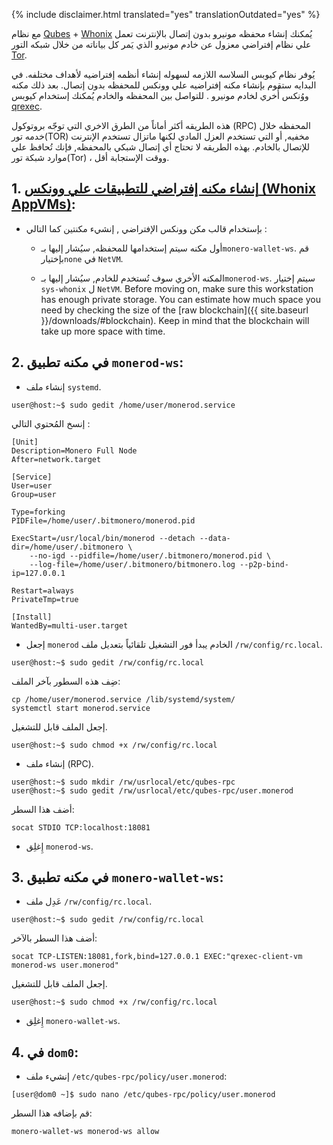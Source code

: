 {% include disclaimer.html translated="yes" translationOutdated="yes" %}

مع نظام [Qubes](https://qubes-os.org) + [Whonix](https://whonix.org) يُمكنك إنشاء محفظه مونيرو بدون إتصال بالإنترنت تعمل علي نظام إفتراضي معزول عن خادم مونيرو الذي يَمر كل بياناته من خلال شبكه التور  [Tor](https://torproject.org).

يُوفر نظام كيوبس السلاسه اللازمه لسهوله إنشاء أنظمه إفتراضيه لأهداف مختلفه. في البدايه ستقوم بإنشاء مكنه إفتراضيه علي وونكس للمحفظه بدون إتصال. بعد ذلك مكنه ووُنكس أُخري لخادم مونيرو . للتواصل بين المحفظه والخادم يُمكنك إستخدام كيوبس  [qrexec](https://www.qubes-os.org/doc/qrexec3/).

هذه الطريقه أكثر أماناً من الطرق الاخري التي توجّه بروتوكول (RPC) المحفظه خلال خدمه تور(TOR) مخفيه, أو التي تستخدم العزل المادي لكنها ماتزال تستخدم الإنترنت للإتصال بالخادم. بهذه الطريقه لا تحتاج أي إتصال شبكي بالمحفظه, فإنك تُحافظ علي موارد شبكة تور(Tor) ، ووقت الإستجابة أقل.


## 1. [إنشاء مكنه إفتراضي للتطبيقات علي وونكس (Whonix AppVMs)](https://www.whonix.org/wiki/Qubes/Install):

+ بإستخدام قالب مكن وونكس الإفتراضي , إنشيء مكنتين كما التالي :

  - أول مكنه سيتم إستخدامها للمحفظه, سيُشار إليها بـ`monero-wallet-ws`. قم بإختيار`none` في `NetVM`.

  - المكنه الأخري سوف تُستخدم للخادم, سيُشار إليها بـ`monerod-ws`. سيتم إختيار `sys-whonix` ل `NetVM`. Before moving on, make sure this workstation has enough private storage. You can estimate how much space you need by checking the size of the [raw blockchain]({{ site.baseurl }}/downloads/#blockchain). Keep in mind that the blockchain will take up more space with time.

## 2. في مكنه تطبيق `monerod-ws`:

+ إنشاء ملف `systemd`.

```
user@host:~$ sudo gedit /home/user/monerod.service
```

إنسخ المُحتوي التالي :

```
[Unit]
Description=Monero Full Node
After=network.target

[Service]
User=user
Group=user

Type=forking
PIDFile=/home/user/.bitmonero/monerod.pid

ExecStart=/usr/local/bin/monerod --detach --data-dir=/home/user/.bitmonero \
    --no-igd --pidfile=/home/user/.bitmonero/monerod.pid \
    --log-file=/home/user/.bitmonero/bitmonero.log --p2p-bind-ip=127.0.0.1

Restart=always
PrivateTmp=true

[Install]
WantedBy=multi-user.target
```

+ إجعل `monerod` الخادم يبدأ فور التشغيل تلقائياً بتعديل ملف `/rw/config/rc.local`.

```
user@host:~$ sudo gedit /rw/config/rc.local
```

ضِف هذه السطور بآخر الملف:

```
cp /home/user/monerod.service /lib/systemd/system/
systemctl start monerod.service
```

إجعل الملف قابل للتشغيل.

```
user@host:~$ sudo chmod +x /rw/config/rc.local
```

+ إنشاء ملف (RPC).

```
user@host:~$ sudo mkdir /rw/usrlocal/etc/qubes-rpc
user@host:~$ sudo gedit /rw/usrlocal/etc/qubes-rpc/user.monerod
```

أضف هذا السطر:

```
socat STDIO TCP:localhost:18081
```

+ إِغلِق `monerod-ws`.

## 3. في مكنه تطبيق `monero-wallet-ws`:

+ عَدِل ملف `/rw/config/rc.local`.

```
user@host:~$ sudo gedit /rw/config/rc.local
```

أضف هذا السطر بالآخر:

```
socat TCP-LISTEN:18081,fork,bind=127.0.0.1 EXEC:"qrexec-client-vm monerod-ws user.monerod"
```

إجعل الملف قابل للتشغيل.

```
user@host:~$ sudo chmod +x /rw/config/rc.local
```

+ إِغلِق `monero-wallet-ws`.

## 4. في `dom0`:

+ إنشيء ملف `/etc/qubes-rpc/policy/user.monerod`:

```
[user@dom0 ~]$ sudo nano /etc/qubes-rpc/policy/user.monerod
```

قم بإضافه هذا السطر:

```
monero-wallet-ws monerod-ws allow
```
